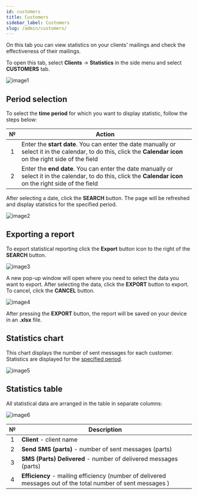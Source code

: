 ```yaml
---
id: customers
title: Customers
sidebar_label: Customers
slug: /admin/customers/
---
```


On this tab you can view statistics on your clients' mailings and check the effectiveness of their mailings.

To open this tab, select **Clients** → **Statistics** in the side menu and select **CUSTOMERS** tab.

![image1](/img/en/admin_statistics_customers/image1.png)

## Period selection

To select the **time period** for which you want to display statistic, follow the steps below:

|  №  | Action |
| :-: | ------ |
| 1 | Enter the **start date**. You can enter the date manually or select it in the calendar, to do this, click the **Calendar icon** on the right side of the field |
| 2 | Enter the **end date**. You can enter the date manually or select it in the calendar, to do this, click the **Calendar icon** on the right side of the field |

After selecting a date, click the **SEARCH** button. The page will be refreshed and display statistics for the specified period.

![image2](/img/en/admin_statistics_customers/image2.png)

## Exporting a report

To export statistical reporting click the **Export** button icon to the right of the **SEARCH** button.

![image3](/img/en/admin_statistics_customers/image3.png)

A new pop-up window will open where you need to select the data you want to export. After selecting the data, click the **EXPORT** button to export. To cancel, click the **CANCEL** button.

![image4](/img/en/admin_statistics_customers/image4.png)

After pressing the **EXPORT** button, the report will be saved on your device in an **.xlsx** file.

## Statistics chart

This chart displays the number of sent messages for each customer. Statistics are displayed for the [specified period](#period-selection).

![image5](/img/en/admin_statistics_customers/image5.png)

## Statistics table

All statistical data are arranged in the table in separate columns:

![image6](/img/en/admin_statistics_customers/image6.png)

|  №  | Description |
| :-: | ----------- |
| 1 | **Client** - client name |
| 2 | **Send SMS (parts)** - number of sent messages (parts) |
| 3 | **SMS (Parts) Delivered** - number of delivered messages (parts) |
| 4 | **Efficiency** - mailing efficiency (number of delivered messages out of the total number of sent messages ) |
